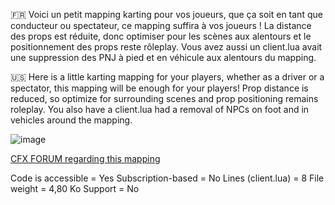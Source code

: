 :fr:
Voici un petit mapping karting pour vos joueurs, que ça soit en tant que conducteur ou spectateur, ce mapping suffira à vos joueurs ! La distance des props est réduite, donc optimiser pour les scènes aux alentours et le positionnement des props reste rôleplay.
Vous avez aussi un client.lua avait une suppression des PNJ à pied et en véhicule aux alentours du mapping.

:us:
Here is a little karting mapping for your players, whether as a driver or a spectator, this mapping will be enough for your players! Prop distance is reduced, so optimize for surrounding scenes and prop positioning remains roleplay.
You also have a client.lua had a removal of NPCs on foot and in vehicles around the mapping.


![image](https://user-images.githubusercontent.com/67479263/217886551-321f9125-24c4-45db-9af9-7f257eca55d2.png)

[CFX FORUM regarding this mapping](https://forum.cfx.re/t/karting-ymap-free/5019271)


Code is accessible = Yes
Subscription-based = No
Lines (client.lua) = 8
File weight = 4,80 Ko
Support = No
